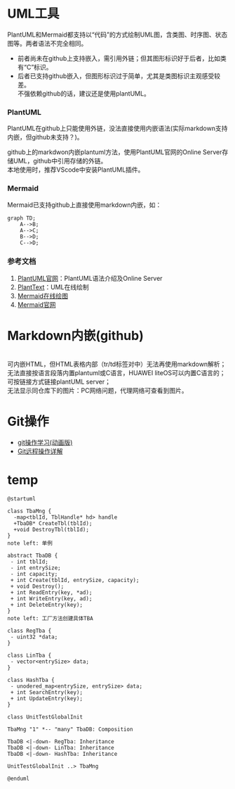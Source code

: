 # UML工具

PlantUML和Mermaid都支持以“代码”的方式绘制UML图，含类图、时序图、状态图等。两者语法不完全相同。  
- 前者尚未在github上支持嵌入，需引用外链；但其图形标识好于后者，比如类有“C”标识。  
- 后者已支持github嵌入，但图形标识过于简单，尤其是类图标识主观感受较差。   
不强依赖github的话，建议还是使用plantUML。

### PlantUML

PlantUML在github上只能使用外链，没法直接使用内嵌语法(实际markdown支持内嵌，但github未支持？)。

github上的markdwon内嵌plantuml方法，使用PlantUML官网的Online Server存储UML，github中引用存储的外链。  
本地使用时，推荐VScode中安装PlantUML插件。

### Mermaid

Mermaid已支持github上直接使用markdown内嵌，如：

```mermaid
graph TD;
    A-->B;
    A-->C;
    B-->D;
    C-->D;
```
### 参考文档
1. [PlantUML官网](https://plantuml.com/zh/)：PlantUML语法介绍及Online Server
2. [PlantText](https://www.planttext.com/)：UML在线绘制
3. [Mermaid在线绘图](https://mermaid-js.github.io/mermaid-live-editor/)
4. [Mermaid官网](https://mermaid-js.github.io/mermaid/#/)

# Markdown内嵌(github)
</br>可内嵌HTML，但HTML表格内部（tr/td标签对中）无法再使用markdown解析；
</br>无法直接按语言段落内置plantuml或C语言，HUAWEI liteOS可以内置C语言的；可按链接方式链接plantUML server；
</br>无法显示同仓库下的图片：PC网络问题，代理网络可查看到图片。

# Git操作
- [git操作学习(动画版)](https://learngitbranching.js.org)
- [Git远程操作详解](https://www.ruanyifeng.com/blog/2014/06/git_remote.html)



# temp
```plantuml
@startuml

class TbaMng {
  -map<tblId, TblHandle* hd> handle
  +TbaDB* CreateTbl(tblId);
  +void DestroyTbl(tblId);
}
note left: 单例

abstract TbaDB {
 - int tblId;
 - int entrySize;
 - int capacity;
 + int Create(tblId, entrySize, capacity);
 + void Destroy();
 + int ReadEntry(key, *ad);
 + int WriteEntry(key, ad);
 + int DeleteEntry(key);
}
note left: 工厂方法创建具体TBA

class RegTba {
 - uint32 *data;
}

class LinTba {
 - vector<entrySize> data;
}

class HashTba {
 - unodered_map<entrySize, entrySize> data;
 + int SearchEntry(key);
 + int UpdateEntry(key);
}

class UnitTestGlobalInit

TbaMng "1" *-- "many" TbaDB: Composition

TbaDB <|-down- RegTba: Inheritance
TbaDB <|-down- LinTba: Inheritance
TbaDB <|-down- HashTba: Inheritance

UnitTestGlobalInit ..> TbaMng

@enduml

```

